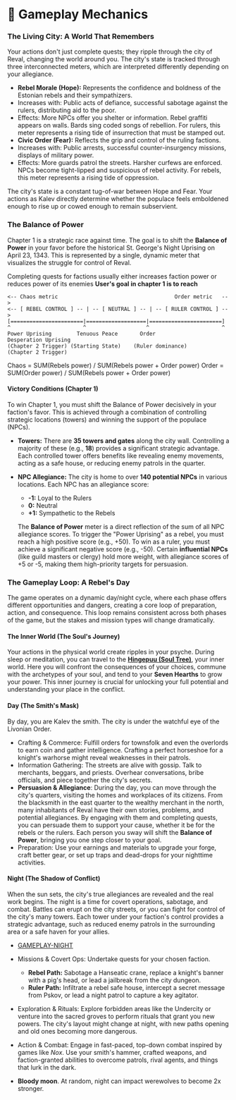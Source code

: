 # 🧙 Gameplay Mechanics

### The Living City: A World That Remembers
Your actions don't just complete quests; they ripple through the city of Reval, changing the world around you. The city's state is tracked through three interconnected meters, which are interpreted differently depending on your allegiance.

- **Rebel Morale (Hope):** Represents the confidence and boldness of the Estonian rebels and their sympathizers.
- Increases with: Public acts of defiance, successful sabotage against the rulers, distributing aid to the poor.
- Effects: More NPCs offer you shelter or information. Rebel graffiti appears on walls. Bards sing coded songs of rebellion. For rulers, this meter represents a rising tide of insurrection that must be stamped out.
- **Civic Order (Fear):** Reflects the grip and control of the ruling factions.
- Increases with: Public arrests, successful counter-insurgency missions, displays of military power.
- Effects: More guards patrol the streets. Harsher curfews are enforced. NPCs become tight-lipped and suspicious of rebel activity. For rebels, this meter represents a rising tide of oppression.

The city's state is a constant tug-of-war between Hope and Fear. Your actions as Kalev directly determine whether the populace feels emboldened enough to rise up or cowed enough to remain subservient.

### The Balance of Power
Chapter 1 is a strategic race against time. The goal is to shift the **Balance of Power** in your favor before the historical St. George's Night Uprising on April 23, 1343. This is represented by a single, dynamic meter that visualizes the struggle for control of Reval.

Completing quests for factions usually either increases faction power or reduces power of its enemies
**User's goal in chapter 1 is to reach**

```
<-- Chaos metric                                     Order metric   -->
<-- [ REBEL CONTROL ] -- | -- [ NEUTRAL ] -- | -- [ RULER CONTROL ] -->
[=======================|===================|=======================]
^                       ^                   ^                       ^
Power Uprising        Tenuous Peace       Order                 Desperation Uprising
(Chapter 2 Trigger) (Starting State)    (Ruler dominance)       (Chapter 2 Trigger)
```

Chaos = SUM(Rebels power) / SUM(Rebels power + Order power)
Order = SUM(Order power) / SUM(Rebels power + Order power)

#### Victory Conditions (Chapter 1)
To win Chapter 1, you must shift the Balance of Power decisively in your faction's favor. This is achieved through a combination of controlling strategic locations (towers) and winning the support of the populace (NPCs).

- **Towers:** There are **35 towers and gates** along the city wall. Controlling a majority of these (e.g., **18**) provides a significant strategic advantage. Each controlled tower offers benefits like revealing enemy movements, acting as a safe house, or reducing enemy patrols in the quarter.

- **NPC Allegiance:** The city is home to over **140 potential NPCs** in various locations. Each NPC has an allegiance score:
    - **-1:** Loyal to the Rulers
    - **0:** Neutral
    - **+1:** Sympathetic to the Rebels
    
    The **Balance of Power** meter is a direct reflection of the sum of all NPC allegiance scores. To trigger the "Power Uprising" as a rebel, you must reach a high positive score (e.g., +50). To win as a ruler, you must achieve a significant negative score (e.g., -50). Certain **influential NPCs** (like guild masters or clergy) hold more weight, with allegiance scores of +5 or -5, making them high-priority targets for persuasion.



### The Gameplay Loop: A Rebel's Day
The game operates on a dynamic day/night cycle, where each phase offers different opportunities and dangers, creating a core loop of preparation, action, and consequence. This loop remains consistent across both phases of the game, but the stakes and mission types will change dramatically.

#### The Inner World (The Soul's Journey)
Your actions in the physical world create ripples in your psyche. During sleep or meditation, you can travel to the **[Hingepuu (Soul Tree)](./GAMEPLAY-PSYCHE.md)**, your inner world. Here you will confront the consequences of your choices, commune with the archetypes of your soul, and tend to your **Seven Hearths** to grow your power. This inner journey is crucial for unlocking your full potential and understanding your place in the conflict.

#### Day (The Smith's Mask)
By day, you are Kalev the smith. The city is under the watchful eye of the Livonian Order.
- Crafting & Commerce: Fulfill orders for townsfolk and even the overlords to earn coin and gather intelligence. Crafting a perfect horseshoe for a knight's warhorse might reveal weaknesses in their patrols.
- Information Gathering: The streets are alive with gossip. Talk to merchants, beggars, and priests. Overhear conversations, bribe officials, and piece together the city's secrets.
- **Persuasion & Allegiance**: During the day, you can move through the city's quarters, visiting the homes and workplaces of its citizens. From the blacksmith in the east quarter to the wealthy merchant in the north, many inhabitants of Reval have their own stories, problems, and potential allegiances. By engaging with them and completing quests, you can persuade them to support your cause, whether it be for the rebels or the rulers. Each person you sway will shift the **Balance of Power**, bringing you one step closer to your goal.
- Preparation: Use your earnings and materials to upgrade your forge, craft better gear, or set up traps and dead-drops for your nighttime activities.

#### Night (The Shadow of Conflict)
When the sun sets, the city's true allegiances are revealed and the real work begins. The night is a time for covert operations, sabotage, and combat. Battles can erupt on the city streets, or you can fight for control of the city's many towers. Each tower under your faction's control provides a strategic advantage, such as reduced enemy patrols in the surrounding area or a safe haven for your allies.
- [GAMEPLAY-NIGHT](./GAMEPLAY-NIGHT.md)
- Missions & Covert Ops: Undertake quests for your chosen faction.
    - **Rebel Path:** Sabotage a Hanseatic crane, replace a knight's banner with a pig's head, or lead a jailbreak from the city dungeon.
    - **Ruler Path:** Infiltrate a rebel safe house, intercept a secret message from Pskov, or lead a night patrol to capture a key agitator.
- Exploration & Rituals: Explore forbidden areas like the Undercity or venture into the sacred groves to perform rituals that grant you new powers. The city's layout might change at night, with new paths opening and old ones becoming more dangerous.
- Action & Combat: Engage in fast-paced, top-down combat inspired by games like *Nox*. Use your smith's hammer, crafted weapons, and faction-granted abilities to overcome patrols, rival agents, and things that lurk in the dark.

- **Bloody moon**. At random, night can impact werewolves to become 2x stronger.
